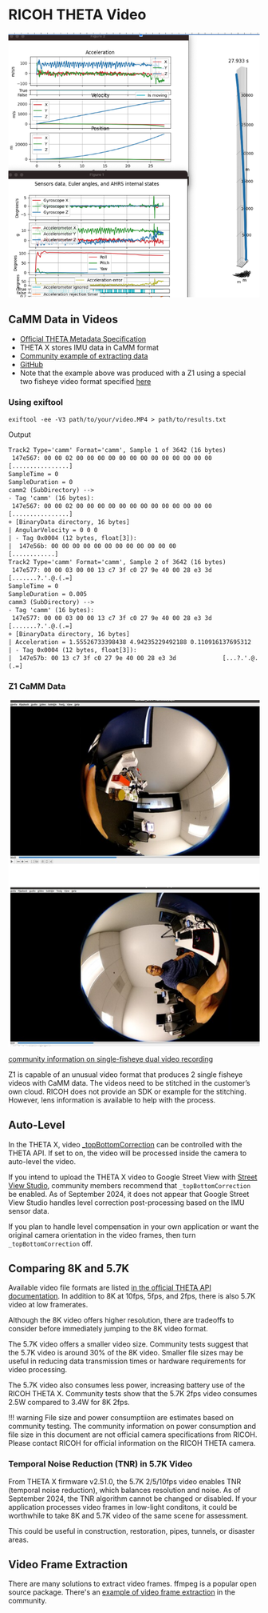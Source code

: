 # RICOH THETA Video

![CaMM Data](images/video_metadata/camm_data.png)

## CaMM Data in Videos

* [Official THETA Metadata Specification](https://github.com/ricohapi/theta-api-specs/blob/main/theta-metadata/README.md)
* THETA X stores IMU data in CaMM format
* [Community example of extracting data](https://community.theta360.guide/t/imu-data-libraries/9176?u=craig)
* [GitHub](https://github.com/monschine/extract_camm/)
* Note that the example above was produced with a Z1 using a special two fisheye video format specified
[here](https://github.com/ricohapi/theta-api-specs/blob/main/theta-web-api-v2.1/options/file_format.md)

### Using exiftool

```text
exiftool -ee -V3 path/to/your/video.MP4 > path/to/results.txt
```

Output

```text
Track2 Type='camm' Format='camm', Sample 1 of 3642 (16 bytes)
 147e567: 00 00 02 00 00 00 00 00 00 00 00 00 00 00 00 00 [................]
SampleTime = 0
SampleDuration = 0
camm2 (SubDirectory) -->
- Tag 'camm' (16 bytes):
 147e567: 00 00 02 00 00 00 00 00 00 00 00 00 00 00 00 00 [................]
+ [BinaryData directory, 16 bytes]
| AngularVelocity = 0 0 0
| - Tag 0x0004 (12 bytes, float[3]):
|  147e56b: 00 00 00 00 00 00 00 00 00 00 00 00             [............]
Track2 Type='camm' Format='camm', Sample 2 of 3642 (16 bytes)
 147e577: 00 00 03 00 00 13 c7 3f c0 27 9e 40 00 28 e3 3d [.......?.'.@.(.=]
SampleTime = 0
SampleDuration = 0.005
camm3 (SubDirectory) -->
- Tag 'camm' (16 bytes):
 147e577: 00 00 03 00 00 13 c7 3f c0 27 9e 40 00 28 e3 3d [.......?.'.@.(.=]
+ [BinaryData directory, 16 bytes]
| Acceleration = 1.55526733398438 4.94235229492188 0.110916137695312
| - Tag 0x0004 (12 bytes, float[3]):
|  147e57b: 00 13 c7 3f c0 27 9e 40 00 28 e3 3d             [...?.'.@.(.=]
```

### Z1 CaMM Data

![Z1 single fisheye](images/video_metadata/single_fisheye.png)

[community information on single-fisheye dual video recording](https://community.theta360.guide/t/ricoh-theta-z1-firmware-3-01-1-adds-single-fisheye-simultaneous-recording-of-2-videos-50min-video-length/9095?u=craig)

Z1 is capable of an unusual video format that produces 2 single fisheye videos with CaMM data.  The videos need to be stitched in the customer’s own cloud.  RICOH does not provide an SDK or example for the stitching.  However, lens information is available to help with the process.

## Auto-Level

In the THETA X, video [_topBottomCorrection](https://github.com/ricohapi/theta-api-specs/blob/main/theta-web-api-v2.1/options/_top_bottom_correction.md) can be controlled with the THETA API. If set to on, the video will be processed inside
the camera to auto-level the video.

If you intend to upload the THETA X video to Google Street View with [Street View Studio](https://streetviewstudio.maps.google.com/), community members recommend that `_topBottomCorrection` be enabled.  As of September 2024, it does
not appear that Google Street View Studio handles level correction post-processing based on the IMU sensor data.

If you plan to handle level compensation in your own application or want the original camera orientation in the
video frames, then turn `_topBottomCorrection` off.

## Comparing 8K and 5.7K

Available video file formats are listed [in the official THETA API documentation](https://github.com/ricohapi/theta-api-specs/blob/main/theta-web-api-v2.1/options/file_format.md). In addition to 8K at 10fps, 5fps, and 2fps, there is also 5.7K video at low framerates.

Although the 8K video offers higher resolution, there are tradeoffs to consider before immediately
jumping to the 8K video format.

The 5.7K video offers a smaller video size. Community tests suggest that the 5.7K video is around 30% of the 8K video. Smaller file sizes may be useful in reducing
data transmission times or hardware requirements for video processing.

The 5.7K video also consumes less power, increasing battery use of the RICOH THETA X.  Community
tests show that the 5.7K 2fps video consumes 2.5W compared to 3.4W for 8K 2fps.

!!! warning
    File size and power consumptiion are estimates based on community testing.  The community
    information on power consumption and file size in this document are not official
    camera specifications from RICOH.  Please contact RICOH for official information
    on the RICOH THETA camera.

### Temporal Noise Reduction (TNR) in 5.7K Video

From THETA X firmware v2.51.0, the 5.7K 2/5/10fps video enables TNR
(temporal noise reduction), which balances resolution and noise.
As of September 2024, the TNR algorithm cannot be changed or disabled.
If your application processes video frames in low-light conditons, it
could be worthwhile to take 8K and 5.7K video of the same scene for
assessment.

This could be useful in construction, restoration, pipes, tunnels,
or disaster areas.

## Video Frame Extraction

There are many solutions to extract video frames.
ffmpeg is a popular open source package.  There's an [example of
video frame extraction](https://community.theta360.guide/t/video-frame-extraction-with-ffmpeg/7738?u=craig)
in the community.
